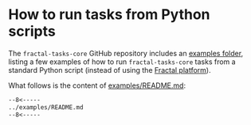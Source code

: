 # How to run tasks from Python scripts

The `fractal-tasks-core` GitHub repository includes an [examples folder](https://github.com/fractal-analytics-platform/fractal-tasks-core/tree/main/examples), listing a few examples of how to run `fractal-tasks-core` tasks from a standard Python script (instead of using the [Fractal platform](https://fractal-analytics-platform.github.io/)).

What follows is the content of [examples/README.md](https://github.com/fractal-analytics-platform/fractal-tasks-core/tree/main/examples/README.md):


```markdown
--8<-----
../examples/README.md
--8<-----
```
